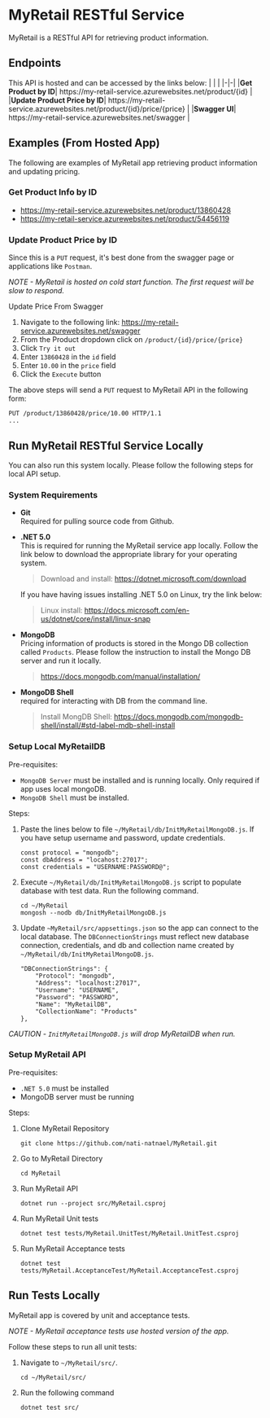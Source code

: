 # MyRetail RESTful Service
MyRetail is a RESTful API for retrieving product information.

## Endpoints
This API is hosted and can be accessed by the links below:
| | |
|-|-|
|__Get Product by ID__| https://<span></span>my-retail-service.azurewebsites.net/product/{id} |
|__Update Product Price by ID__| https://<span></span>my-retail-service.azurewebsites.net/product/{id}/price/{price} |
|__Swagger UI__| https://<span></span>my-retail-service.azurewebsites.net/swagger |


## Examples (From Hosted App)
The following are examples of MyRetail app retrieving product information and updating pricing.

### Get Product Info by ID
* https://my-retail-service.azurewebsites.net/product/13860428
* https://my-retail-service.azurewebsites.net/product/54456119

### Update Product Price by ID
Since this is a `PUT` request, it's best done from the swagger page or applications like `Postman`.

*NOTE - MyRetail is hosted on cold start function. The first request will be slow to respond.*

Update Price From Swagger
1. Navigate to the following link: https://my-retail-service.azurewebsites.net/swagger
2. From the Product dropdown click on `/product/{id}/price/{price}`
3. Click `Try it out`
4. Enter `13860428` in the `id` field
5. Enter `10.00` in the `price` field
6. Click the `Execute` button

The above steps will send a `PUT` request to MyRetail API in the following form:
```
PUT /product/13860428/price/10.00 HTTP/1.1
...
```

## Run MyRetail RESTful Service Locally
You can also run this system locally. Please follow the following steps for local API setup.

### System Requirements
* __Git__<br>
    Required for pulling source code from Github.

* __.NET 5.0__<br>
    This is required for running the MyRetail service app locally. Follow the link below to download the appropriate library for your operating system.<br>
    > Download and install: https://dotnet.microsoft.com/download
    
    If you have having issues installing .NET 5.0 on Linux, try the link below:
    > Linux install: https://docs.microsoft.com/en-us/dotnet/core/install/linux-snap

* __MongoDB__<br>
    Pricing information of products is stored in the Mongo DB collection called `Products`. Please follow the instruction to install the Mongo DB server and run it locally.
    > https://docs.mongodb.com/manual/installation/

* __MongoDB Shell__<br>
    required for interacting with DB from the command line.
    > Install MongDB Shell: https://docs.mongodb.com/mongodb-shell/install/#std-label-mdb-shell-install

### Setup Local MyRetailDB
Pre-requisites:
* `MongoDB Server` must be installed and is running locally. Only required if app uses local mongoDB.
* `MongoDB Shell` must be installed.

Steps:
1. Paste the lines below to file `~/MyRetail/db/InitMyRetailMongoDB.js`. If you have setup username and password, update credentials.
    ```
    const protocol = "mongodb";
    const dbAddress = "locahost:27017";
    const credentials = "USERNAME:PASSWORD@";
    ```
2. Execute `~/MyRetail/db/InitMyRetailMongoDB.js` script to populate database with test data. Run the following command.
    ```
    cd ~/MyRetail
    mongosh --nodb db/InitMyRetailMongoDB.js
    ```
3. Update `~MyRetail/src/appsettings.json` so the app can connect to the local database. The `DBConnectionStrings` must reflect new database connection, credentials, and db and collection name created by `~/MyRetail/db/InitMyRetailMongoDB.js`.
    ```
    "DBConnectionStrings": {
        "Protocol": "mongodb",
        "Address": "localhost:27017",
        "Username": "USERNAME",
        "Password": "PASSWORD",
        "Name": "MyRetailDB",
        "CollectionName": "Products"
    },
    ```

*CAUTION - `InitMyRetailMongoDB.js` will drop MyRetailDB when run.*

### Setup MyRetail API

Pre-requisites:
* `.NET 5.0` must be installed
* MongoDB  server must be running

Steps:
1. Clone MyRetail Repository

    ```
    git clone https://github.com/nati-natnael/MyRetail.git
    ```
2. Go to MyRetail Directory

    ```
    cd MyRetail
    ```
3. Run MyRetail API

    ```
    dotnet run --project src/MyRetail.csproj
    ```
4. Run MyRetail Unit tests

    ```
    dotnet test tests/MyRetail.UnitTest/MyRetail.UnitTest.csproj
    ```
4. Run MyRetail Acceptance tests

    ```
    dotnet test tests/MyRetail.AcceptanceTest/MyRetail.AcceptanceTest.csproj
    ```

## Run Tests Locally
MyRetail app is covered by unit and acceptance tests.

*NOTE - MyRetail acceptance tests use hosted version of the app.*

Follow these steps to run all unit tests:

1. Navigate to `~/MyRetail/src/`.

    ```
    cd ~/MyRetail/src/
    ```
2. Run the following command

    ```
    dotnet test src/
    ```
